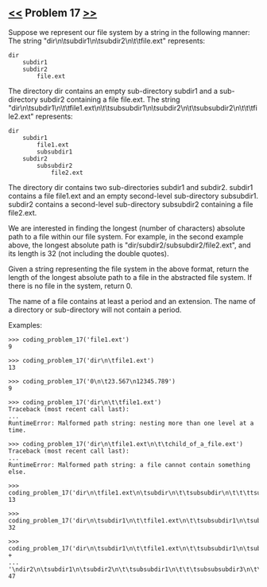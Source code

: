 ## [<<](../16) Problem 17 [>>](../18)

Suppose we represent our file system by a string in the following manner:
The string "dir\n\tsubdir1\n\tsubdir2\n\t\tfile.ext" represents:

    dir
        subdir1
        subdir2
            file.ext

The directory dir contains an empty sub-directory subdir1 and a sub-directory subdir2 containing a file file.ext.
The string "dir\n\tsubdir1\n\t\tfile1.ext\n\t\tsubsubdir1\n\tsubdir2\n\t\tsubsubdir2\n\t\t\tfile2.ext" represents:

    dir
        subdir1
            file1.ext
            subsubdir1
        subdir2
            subsubdir2
                file2.ext

The directory dir contains two sub-directories subdir1 and subdir2. subdir1 contains a file file1.ext and an empty
second-level sub-directory subsubdir1. subdir2 contains a second-level sub-directory subsubdir2 containing a
file file2.ext.

We are interested in finding the longest (number of characters) absolute path to a file within our file system.
For example, in the second example above, the longest absolute path is "dir/subdir2/subsubdir2/file2.ext", and its
length is 32 (not including the double quotes).

Given a string representing the file system in the above format, return the length of the longest absolute path to
a file in the abstracted file system. If there is no file in the system, return 0.

The name of a file contains at least a period and an extension.
The name of a directory or sub-directory will not contain a period.

Examples:

    >>> coding_problem_17('file1.ext')
    9

    >>> coding_problem_17('dir\n\tfile1.ext')
    13

    >>> coding_problem_17('0\n\t23.567\n12345.789')
    9

    >>> coding_problem_17('dir\n\t\tfile1.ext')
    Traceback (most recent call last):
    ...
    RuntimeError: Malformed path string: nesting more than one level at a time.

    >>> coding_problem_17('dir\n\tfile1.ext\n\t\tchild_of_a_file.ext')
    Traceback (most recent call last):
    ...
    RuntimeError: Malformed path string: a file cannot contain something else.

    >>> coding_problem_17('dir\n\tfile1.ext\n\tsubdir\n\t\tsubsubdir\n\t\t\ttsubsubsubdir')
    13

    >>> coding_problem_17('dir\n\tsubdir1\n\t\tfile1.ext\n\t\tsubsubdir1\n\tsubdir2\n\t\tsubsubdir2\n\t\t\tfile2.ext')
    32

    >>> coding_problem_17('dir\n\tsubdir1\n\t\tfile1.ext\n\t\tsubsubdir1\n\tsubdir2\n\t\tsubsubdir2\n\t\t\tfile2.ext' +
    ...                   '\ndir2\n\tsubdir1\n\tsubdir2\n\t\tsubsubdir1\n\t\t\tsubsubsubdir3\n\t\t\t\tfile3.ext')
    47
